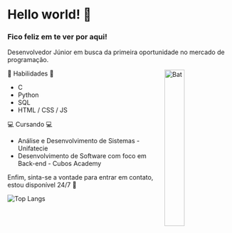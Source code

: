 # Hello world! 👋
### Fico feliz em te ver por aqui! 

Desenvolvedor Júnior em busca da primeira oportunidade no mercado de programação.

<img align='right' src="https://i.pinimg.com/originals/45/40/cf/4540cfd8909197c2559dd30a7234f63e.gif" alt="Bat" style="width:30%">

🌱 Habilidades 🌱
- C
- Python
- SQL
- HTML / CSS / JS

 💻 Cursando 💻 

- Análise e Desenvolvimento de Sistemas - Unifatecie 
- Desenvolvimento de Software com foco em Back-end - Cubos Academy

Enfim, sinta-se a vontade para entrar em contato, estou disponível 24/7 🧐  

![Top Langs](https://github-readme-stats.vercel.app/api/top-langs/?username=oFlik&hide_progress=true&theme=transparent&hide=PowerShell,C%2B%2B,Assembly,Batchfile)
